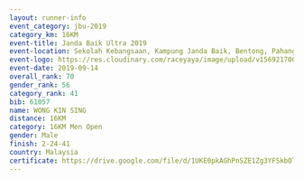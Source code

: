 ```yaml
---
layout: runner-info 
event_category: jbu-2019 
category_km: 16KM 
event-title: Janda Baik Ultra 2019  
event-location: Sekolah Kebangsaan, Kampung Janda Baik, Bentong, Pahang, Malaysia 
event-logo: https://res.cloudinary.com/raceyaya/image/upload/v1569217009/logo/janda-baik_vch1pc.jpg 
event-date: 2019-09-14 
overall_rank: 70
gender_rank: 56
category_rank: 41
bib: 61057
name: WONG KIN SING
distance: 16KM
category: 16KM Men Open
gender: Male
finish: 2-24-41
country: Malaysia
certificate: https://drive.google.com/file/d/1UKE0pkAGhPnSZE1Zg3YFSkbOTdTKQkJa/view?usp=sharing
---
```


